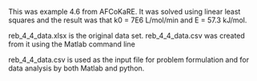This was example 4.6 from AFCoKaRE. It was solved using linear least squares and the result was that k0 = 7E6 L/mol/min and E = 57.3 kJ/mol.

reb_4_4_data.xlsx is the original data set.
reb_4_4_data.csv was created from it using the Matlab command line

reb_4_4_data.csv is used as the input file for problem formulation and for data analysis by both Matlab and python.